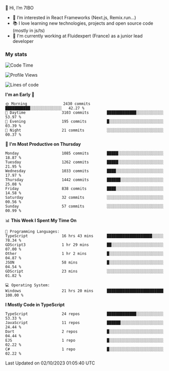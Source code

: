 👋 Hi, I’m 7IBO

- 👀 I’m interested in React Frameworks (Next.js, Remix.run...)
- 📚 I love learning new technologies, projects and open source code (mostly in js/ts)
- 💼 I'm currently working at Fluidexpert (France) as a junior lead developer

### My stats
<!--START_SECTION:waka-->
![Code Time](http://img.shields.io/badge/Code%20Time-211%20hrs%2025%20mins-blue)

![Profile Views](http://img.shields.io/badge/Profile%20Views-0-blue)

![Lines of code](https://img.shields.io/badge/From%20Hello%20World%20I%27ve%20Written-7.2%20million%20lines%20of%20code-blue)

**I'm an Early 🐤** 

```text
🌞 Morning                2430 commits        ███████████░░░░░░░░░░░░░░   42.27 % 
🌆 Daytime                3103 commits        █████████████░░░░░░░░░░░░   53.97 % 
🌃 Evening                195 commits         █░░░░░░░░░░░░░░░░░░░░░░░░   03.39 % 
🌙 Night                  21 commits          ░░░░░░░░░░░░░░░░░░░░░░░░░   00.37 % 
```
📅 **I'm Most Productive on Thursday** 

```text
Monday                   1085 commits        █████░░░░░░░░░░░░░░░░░░░░   18.87 % 
Tuesday                  1262 commits        █████░░░░░░░░░░░░░░░░░░░░   21.95 % 
Wednesday                1033 commits        ████░░░░░░░░░░░░░░░░░░░░░   17.97 % 
Thursday                 1442 commits        ██████░░░░░░░░░░░░░░░░░░░   25.08 % 
Friday                   838 commits         ████░░░░░░░░░░░░░░░░░░░░░   14.58 % 
Saturday                 32 commits          ░░░░░░░░░░░░░░░░░░░░░░░░░   00.56 % 
Sunday                   57 commits          ░░░░░░░░░░░░░░░░░░░░░░░░░   00.99 % 
```


📊 **This Week I Spent My Time On** 

```text
💬 Programming Languages: 
TypeScript               16 hrs 43 mins      ████████████████████░░░░░   78.34 % 
GDScript3                1 hr 29 mins        ██░░░░░░░░░░░░░░░░░░░░░░░   07.00 % 
Other                    1 hr 2 mins         █░░░░░░░░░░░░░░░░░░░░░░░░   04.87 % 
JSON                     58 mins             █░░░░░░░░░░░░░░░░░░░░░░░░   04.54 % 
GDScript                 23 mins             ░░░░░░░░░░░░░░░░░░░░░░░░░   01.82 % 

💻 Operating System: 
Windows                  21 hrs 20 mins      █████████████████████████   100.00 % 
```

**I Mostly Code in TypeScript** 

```text
TypeScript               24 repos            █████████████░░░░░░░░░░░░   53.33 % 
JavaScript               11 repos            ██████░░░░░░░░░░░░░░░░░░░   24.44 % 
Dart                     2 repos             █░░░░░░░░░░░░░░░░░░░░░░░░   04.44 % 
EJS                      1 repo              █░░░░░░░░░░░░░░░░░░░░░░░░   02.22 % 
C#                       1 repo              █░░░░░░░░░░░░░░░░░░░░░░░░   02.22 % 
```




 Last Updated on 02/10/2023 01:05:40 UTC
<!--END_SECTION:waka-->
